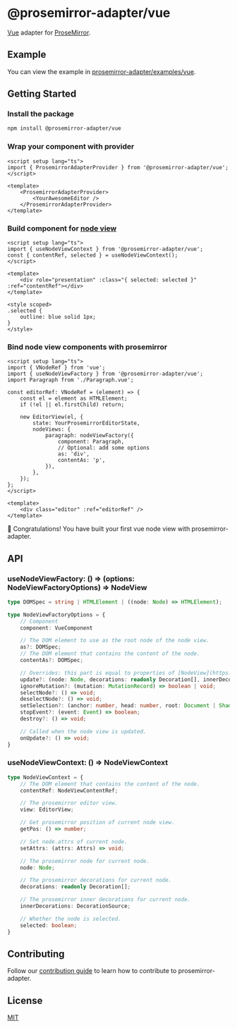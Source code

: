 # @prosemirror-adapter/vue

[Vue](https://vuejs.org/) adapter for [ProseMirror](https://prosemirror.net/).

## Example

You can view the example in [prosemirror-adapter/examples/vue](../../examples/vue/).

## Getting Started

### Install the package

```bash
npm install @prosemirror-adapter/vue
```

### Wrap your component with provider

```vue
<script setup lang="ts">
import { ProsemirrorAdapterProvider } from '@prosemirror-adapter/vue';
</script>

<template>
    <ProsemirrorAdapterProvider>
        <YourAwesomeEditor />
    </ProsemirrorAdapterProvider>
</template>
```

### Build component for [node view](https://prosemirror.net/docs/ref/#view.NodeView)

```vue
<script setup lang="ts">
import { useNodeViewContext } from '@prosemirror-adapter/vue';
const { contentRef, selected } = useNodeViewContext();
</script>

<template>
    <div role="presentation" :class="{ selected: selected }" :ref="contentRef"></div>
</template>

<style scoped>
.selected {
    outline: blue solid 1px;
}
</style>
```

### Bind node view components with prosemirror

```vue
<script setup lang="ts">
import { VNodeRef } from 'vue';
import { useNodeViewFactory } from '@prosemirror-adapter/vue';
import Paragraph from './Paragraph.vue';

const editorRef: VNodeRef = (element) => {
    const el = element as HTMLElement;
    if (!el || el.firstChild) return;

    new EditorView(el, {
        state: YourProsemirrorEditorState,
        nodeViews: {
            paragraph: nodeViewFactory({
                component: Paragraph,
                // Optional: add some options
                as: 'div',
                contentAs: 'p',
            }),
        },
    });
};
</script>

<template>
    <div class="editor" :ref="editorRef" />
</template>
```

🚀 Congratulations! You have built your first vue node view with prosemirror-adapter.

## API

### useNodeViewFactory: () => (options: NodeViewFactoryOptions) => NodeView

```ts
type DOMSpec = string | HTMLElement | ((node: Node) => HTMLElement);

type NodeViewFactoryOptions = {
    // Component
    component: VueComponent

    // The DOM element to use as the root node of the node view.
    as?: DOMSpec;
    // The DOM element that contains the content of the node.
    contentAs?: DOMSpec;

    // Overrides: this part is equal to properties of [NodeView](https://prosemirror.net/docs/ref/#view.NodeView)
    update?: (node: Node, decorations: readonly Decoration[], innerDecorations: DecorationSource) => boolean | void;
    ignoreMutation?: (mutation: MutationRecord) => boolean | void;
    selectNode?: () => void;
    deselectNode?: () => void;
    setSelection?: (anchor: number, head: number, root: Document | ShadowRoot) => void;
    stopEvent?: (event: Event) => boolean;
    destroy?: () => void;

    // Called when the node view is updated.
    onUpdate?: () => void;
}
```

### useNodeViewContext: () => NodeViewContext

```ts
type NodeViewContext = {
    // The DOM element that contains the content of the node.
    contentRef: NodeViewContentRef;

    // The prosemirror editor view.
    view: EditorView;

    // Get prosemirror position of current node view.
    getPos: () => number;

    // Set node.attrs of current node.
    setAttrs: (attrs: Attrs) => void;

    // The prosemirror node for current node.
    node: Node;

    // The prosemirror decorations for current node. 
    decorations: readonly Decoration[];

    // The prosemirror inner decorations for current node. 
    innerDecorations: DecorationSource;

    // Whether the node is selected.
    selected: boolean;
}
```

## Contributing

Follow our [contribution guide](../../CONTRIBUTING.md) to learn how to contribute to prosemirror-adapter.

## License

[MIT](../../LICENSE)
